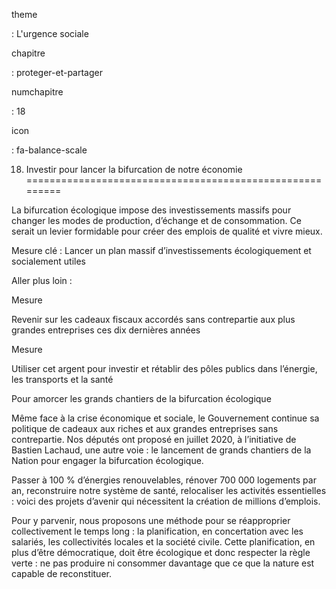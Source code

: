theme

:   L'urgence sociale

chapitre

:   proteger-et-partager

numchapitre

:   18

icon

:   fa-balance-scale

18. Investir pour lancer la bifurcation de notre économie
=========================================================

<div class="admonition note">

La bifurcation écologique impose des investissements massifs pour
changer les modes de production, d’échange et de consommation. Ce serait
un levier formidable pour créer des emplois de qualité et vivre mieux.

</div>

Mesure clé : Lancer un plan massif d’investissements écologiquement et
socialement utiles

Aller plus loin :

<div class="admonition">

Mesure

Revenir sur les cadeaux fiscaux accordés sans contrepartie aux plus
grandes entreprises ces dix dernières années

</div>

<div class="admonition">

Mesure

Utiliser cet argent pour investir et rétablir des pôles publics dans
l’énergie, les transports et la santé

</div>

<div class="admonition note">

Pour amorcer les grands chantiers de la bifurcation écologique

Même face à la crise économique et sociale, le Gouvernement continue sa
politique de cadeaux aux riches et aux grandes entreprises sans
contrepartie. Nos députés ont proposé en juillet 2020, à l’initiative de
Bastien Lachaud, une autre voie : le lancement de grands chantiers de la
Nation pour engager la bifurcation écologique.

Passer à 100 % d’énergies renouvelables, rénover 700 000 logements par
an, reconstruire notre système de santé, relocaliser les activités
essentielles : voici des projets d’avenir qui nécessitent la création de
millions d’emplois.

Pour y parvenir, nous proposons une méthode pour se réapproprier
collectivement le temps long : la planification, en concertation avec
les salariés, les collectivités locales et la société civile. Cette
planification, en plus d’être démocratique, doit être écologique et donc
respecter la règle verte : ne pas produire ni consommer davantage que ce
que la nature est capable de reconstituer.

</div>
